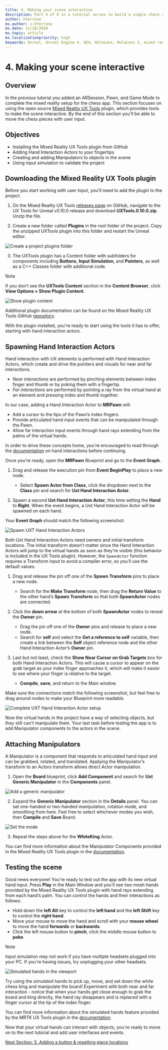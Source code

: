 ```yaml
---
title: 4. Making your scene interactive
description: Part 4 of 6 in a tutorial series to build a simple chess app using Unreal Engine 4 and the Mixed Reality UX Tools plugin
author: hferrone
ms.author: v-hferrone
ms.date: 11/18/2020
ms.topic: article
ms.localizationpriority: high
keywords: Unreal, Unreal Engine 4, UE4, HoloLens, HoloLens 2, mixed reality, tutorial, getting started, mrtk, uxt, UX Tools, documentation, mixed reality headset, windows mixed reality headset, virtual reality headset
---
```


# 4. Making your scene interactive

## Overview

In the previous tutorial you added an ARSession, Pawn, and Game Mode to complete the mixed reality setup for the chess app. This section focuses on using the open source [Mixed Reality UX Tools](https://github.com/microsoft/MixedReality-UXTools-Unreal) plugin, which provides tools to make the scene interactive. By the end of this section you'll be able to move the chess pieces with user input. 

## Objectives

* Installing the Mixed Reality UX Tools plugin from GitHub
* Adding Hand Interaction Actors to your fingertips
* Creating and adding Manipulators to objects in the scene
* Using input simulation to validate the project

## Downloading the Mixed Reality UX Tools plugin
Before you start working with user input, you'll need to add the plugin to the project.

1. On the Mixed Reality UX Tools [releases page](https://github.com/microsoft/MixedReality-UXTools-Unreal/releases) on GitHub, navigate to the UX Tools for Unreal v0.10.0 release and download **UXTools.0.10.0.zip**. Unzip the file.

2.	Create a new folder called **Plugins** in the root folder of the project. Copy the unzipped UXTools plugin into this folder and restart the Unreal editor. 

![Create a project plugins folder](images/unreal-uxt/4-plugins.PNG)

3.	The UXTools plugin has a Content folder with subfolders for components including **Buttons**, **Input Simulation**, and **Pointers**, as well as a C++ Classes folder with additional code.  

> [!NOTE]
> If you don’t see the **UXTools Content** section in the **Content Browser**, click **View Options > Show Plugin Content**. 

![Show plugin content](images/unreal-uxt/4-showplugincontent.PNG)
 
Additional plugin documentation can be found on the Mixed Reality UX Tools GitHub [repository](https://aka.ms/uxt-unreal). 

With the plugin installed, you're ready to start using the tools it has to offer, starting with hand interaction actors. 

## Spawning Hand Interaction Actors
Hand interaction with UX elements is performed with Hand Interaction Actors, which create and drive the pointers and visuals for near and far interactions.
- *Near interactions* are performed by pinching elements between index finger and thumb or by poking them with a fingertip. 
- *Far interactions* are performed by pointing a ray from the virtual hand at an element and pressing index and thumb together.

In our case, adding a Hand Interaction Actor to **MRPawn** will:
- Add a cursor to the tips of the Pawn’s index fingers.
- Provide articulated hand input events that can be manipulated through the Pawn.
- Allow far interaction input events through hand rays extending from the palms of the virtual hands.

In order to drive these concepts home, you're encouraged to read through the [documentation](https://microsoft.github.io/MixedReality-UXTools-Unreal/Docs/HandInteraction.html) on hand interactions before continuing. 

Once you're ready, open the **MRPawn** Blueprint and go to the **Event Graph**. 

1. Drag and release the execution pin from **Event BeginPlay** to place a new node. 
    * Select **Spawn Actor from Class**, click the dropdown next to the **Class** pin and search for **Uxt Hand Interaction Actor**.  

2. Spawn a second **Uxt Hand Interaction Actor**, this time setting the **Hand** to **Right**. When the event begins, a Uxt Hand Interaction Actor will be spawned on each hand. 

Your **Event Graph** should match the following screenshot:

![Spawn UXT Hand Interaction Actors](images/unreal-uxt/4-spawnactor.PNG)

Both Uxt Hand Interaction Actors need owners and initial transform locations. The initial transform  doesn’t matter since the Hand Interaction Actors will jump to the virtual hands as soon as they're visible (this behavior is included in the UX Tools plugin). However, the `SpawnActor` function requires a Transform input to avoid a compiler error, so you'll use the default values. 

1. Drag and release the pin off one of the **Spawn Transform** pins to place a new node. 
    * Search for the **Make Transform** node, then drag the **Return Value** to the other hand’s **Spawn Transform** so that both **SpawnActor** nodes are connected. 

2.	Click the **down arrow** at the bottom of both **SpawnActor** nodes to reveal the **Owner** pin.    
    * Drag the pin off one of the **Owner** pins and release to place a new node. 
    * Search for **self** and select the **Get a reference to self** variable, then create a link between the **Self** object reference node and the other Hand Interaction Actor’s **Owner** pin. 
3. Last but not least, check the **Show Near Cursor on Grab Targets** box for both Hand Interaction Actors. This will cause a cursor to appear on the grab target as your index finger approaches it, which will make it easier to see where your finger is relative to the target.
    * **Compile**, **save**, and return to the Main window. 

Make sure the connections match the following screenshot, but feel free to drag around nodes to make your Blueprint more readable.

![Complete UXT Hand Interaction Actor setup](images/unreal-uxt/4-fingerptrs.PNG) 

Now the virtual hands in the project have a way of selecting objects, but they still can't manipulate them. Your last task before testing the app is to add Manipulator components to the actors in the scene.

## Attaching Manipulators

A Manipulator is a component that responds to articulated hand input and can be grabbed, rotated, and translated. Applying the Manipulator’s transform to an Actors transform allows direct Actor manipulation. 

1. Open the **Board** blueprint, click **Add Component** and search for **Uxt Generic Manipulator** in the **Components** panel.

![Add a generic manipulator](images/unreal-uxt/4-addmanip.PNG)

2. Expand the **Generic Manipulator** section in the **Details** panel. You can set one-handed or two-handed manipulation, rotation mode, and smoothing from here. Feel free to select whichever modes you wish, then **Compile** and **Save** Board. 

![Set the mode](images/unreal-uxt/4-setrotmode.PNG)

3. Repeat the steps above for the **WhiteKing** Actor.

You can find more information about the Manipulator Components provided in the Mixed Reality UX Tools plugin in the [documentation](https://microsoft.github.io/MixedReality-UXTools-Unreal/Docs/Manipulator.html).

## Testing the scene
Good news everyone! You're ready to test out the app with its new virtual hand input. Press **Play** in the Main Window and you'll see two mesh hands provided by the Mixed Reality UX Tools plugin with hand rays extending from each hand’s palm. You can control the hands and their interactions as follows:
- Hold down the **left Alt** key to control the **left hand** and the **left Shift** key to control the **right hand**. 
- Move your mouse to move the hand and scroll with your **mouse wheel** to move the hand **forwards** or **backwards**. 
- Click the left mouse button to **pinch**, click the middle mouse button to **poke**. 

> [!NOTE]
> Input simulation may not work if you have multiple headsets plugged into your PC. If you're having issues, try unplugging your other headsets. 

![Simulated hands in the viewport](images/unreal-uxt/4-handsim.PNG)

Try using the simulated hands to pick up, move, and set down the white chess king and manipulate the board! Experiment with both near and far interaction - notice that when your hands get close enough to grab the board and king directly, the hand ray disappears and is replaced with a finger cursor at the tip of the index finger. 

You can find more information about the simulated hands feature provided by the MRTK UX Tools plugin in the [documentation](https://microsoft.github.io/MixedReality-UXTools-Unreal/Docs/InputSimulation.html).

Now that your virtual hands can interact with objects, you're ready to move on to the next tutorial and add user interfaces and events.

[Next Section: 5. Adding a button & resetting piece locations](unreal-uxt-ch5.md)
